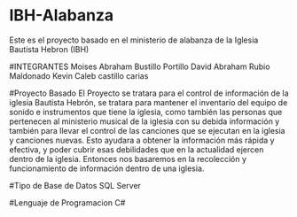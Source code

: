# IBH-Alabanza
Este es el proyecto basado en el ministerio de alabanza de la Iglesia Bautista Hebron (IBH)

#INTEGRANTES
Moises Abraham Bustillo Portillo
David Abraham Rubio Maldonado
Kevin Caleb castillo carias 	

#Proyecto Basado
El Proyecto se tratara para el control de información de la iglesia Bautista Hebrón, 
se tratara para mantener el inventario del equipo de sonido e instrumentos que tiene la iglesia, 
como también las personas que pertenecen al ministerio musical de la iglesia con su debida información y 
también para llevar el control de las canciones que se ejecutan en la iglesia y canciones nuevas. 
Esto ayudara a obtener la información más rápida y efectiva, y poder cubrir esas debilidades 
que en la actualidad ejercen dentro de la iglesia.
Entonces nos basaremos en la recolección y funcionamiento de información dentro de una iglesia.


#Tipo de Base de Datos
SQL Server

#Lenguaje de Programacion
C#
